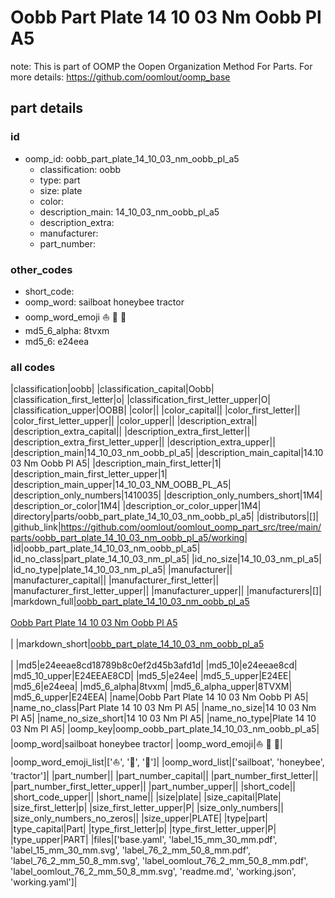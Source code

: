# Oobb Part Plate 14 10 03 Nm Oobb Pl A5  

note: This is part of OOMP the Oopen Organization Method For Parts. For more details: https://github.com/oomlout/oomp_base

##  part details





### id
* oomp_id: oobb_part_plate_14_10_03_nm_oobb_pl_a5
  * classification: oobb
  * type: part
  * size: plate
  * color: 
  * description_main: 14_10_03_nm_oobb_pl_a5
  * description_extra: 
  * manufacturer: 
  * part_number: 

### other_codes
* short_code: 
* oomp_word: sailboat honeybee tractor
* oomp_word_emoji :sailboat: :honeybee: :tractor:
* md5_6_alpha: 8tvxm
* md5_6: e24eea

### all codes 
|classification|oobb|
|classification_capital|Oobb|
|classification_first_letter|o|
|classification_first_letter_upper|O|
|classification_upper|OOBB|
|color||
|color_capital||
|color_first_letter||
|color_first_letter_upper||
|color_upper||
|description_extra||
|description_extra_capital||
|description_extra_first_letter||
|description_extra_first_letter_upper||
|description_extra_upper||
|description_main|14_10_03_nm_oobb_pl_a5|
|description_main_capital|14.10 03 Nm Oobb Pl A5|
|description_main_first_letter|1|
|description_main_first_letter_upper|1|
|description_main_upper|14_10_03_NM_OOBB_PL_A5|
|description_only_numbers|1410035|
|description_only_numbers_short|1M4|
|description_or_color|1M4|
|description_or_color_upper|1M4|
|directory|parts/oobb_part_plate_14_10_03_nm_oobb_pl_a5|
|distributors|[]|
|github_link|https://github.com/oomlout/oomlout_oomp_part_src/tree/main/parts/oobb_part_plate_14_10_03_nm_oobb_pl_a5/working|
|id|oobb_part_plate_14_10_03_nm_oobb_pl_a5|
|id_no_class|part_plate_14_10_03_nm_pl_a5|
|id_no_size|14_10_03_nm_pl_a5|
|id_no_type|plate_14_10_03_nm_pl_a5|
|manufacturer||
|manufacturer_capital||
|manufacturer_first_letter||
|manufacturer_first_letter_upper||
|manufacturer_upper||
|manufacturers|[]|
|markdown_full|[oobb_part_plate_14_10_03_nm_oobb_pl_a5](https://github.com/oomlout/oomlout_oomp_part_src/tree/main/parts/oobb_part_plate_14_10_03_nm_oobb_pl_a5/working)<br>[](https://github.com/oomlout/oomlout_oomp_part_src/tree/main/parts/oobb_part_plate_14_10_03_nm_oobb_pl_a5/working)<br>[Oobb Part Plate 14 10 03 Nm Oobb Pl A5](https://github.com/oomlout/oomlout_oomp_part_src/tree/main/parts/oobb_part_plate_14_10_03_nm_oobb_pl_a5/working)<br><br>|
|markdown_short|[oobb_part_plate_14_10_03_nm_oobb_pl_a5](https://github.com/oomlout/oomlout_oomp_part_src/tree/main/parts/oobb_part_plate_14_10_03_nm_oobb_pl_a5/working)<br><br>|
|md5|e24eeae8cd18789b8c0ef2d45b3afd1d|
|md5_10|e24eeae8cd|
|md5_10_upper|E24EEAE8CD|
|md5_5|e24ee|
|md5_5_upper|E24EE|
|md5_6|e24eea|
|md5_6_alpha|8tvxm|
|md5_6_alpha_upper|8TVXM|
|md5_6_upper|E24EEA|
|name|Oobb Part Plate 14 10 03 Nm Oobb Pl A5|
|name_no_class|Part Plate 14 10 03 Nm Pl A5|
|name_no_size|14 10 03 Nm Pl A5|
|name_no_size_short|14 10 03 Nm Pl A5|
|name_no_type|Plate 14 10 03 Nm Pl A5|
|oomp_key|oomp_oobb_part_plate_14_10_03_nm_oobb_pl_a5|
|oomp_word|sailboat honeybee tractor|
|oomp_word_emoji|:sailboat: :honeybee: :tractor:|
|oomp_word_emoji_list|[':sailboat:', ':honeybee:', ':tractor:']|
|oomp_word_list|['sailboat', 'honeybee', 'tractor']|
|part_number||
|part_number_capital||
|part_number_first_letter||
|part_number_first_letter_upper||
|part_number_upper||
|short_code||
|short_code_upper||
|short_name||
|size|plate|
|size_capital|Plate|
|size_first_letter|p|
|size_first_letter_upper|P|
|size_only_numbers||
|size_only_numbers_no_zeros||
|size_upper|PLATE|
|type|part|
|type_capital|Part|
|type_first_letter|p|
|type_first_letter_upper|P|
|type_upper|PART|
|files|['base.yaml', 'label_15_mm_30_mm.pdf', 'label_15_mm_30_mm.svg', 'label_76_2_mm_50_8_mm.pdf', 'label_76_2_mm_50_8_mm.svg', 'label_oomlout_76_2_mm_50_8_mm.pdf', 'label_oomlout_76_2_mm_50_8_mm.svg', 'readme.md', 'working.json', 'working.yaml']|
